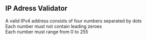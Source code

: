 ## IP Adress Validator
A valid IPv4 address consists of four numbers separated by dots <br>
Each number must not contain leading zeroes <br>
Each number must range from 0 to 255
